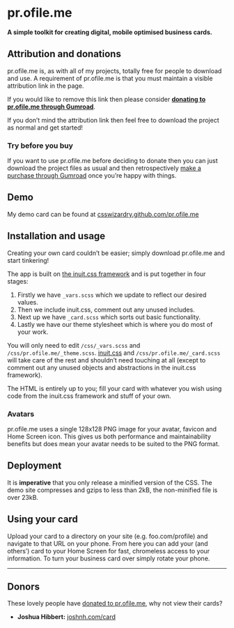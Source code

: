 # pr.ofile.me

**A simple toolkit for creating digital, mobile optimised business cards.**

## Attribution and donations

pr.ofile.me is, as with all of my projects, totally free for people to download
and use. A requirement of pr.ofile.me is that you must maintain a visible
attribution link in the page.

If you would like to remove this link then please consider
**[donating to pr.ofile.me through Gumroad](http://gum.co/VqTV)**.

If you don’t mind the attribution link then feel free to download the project as
normal and get started!

### Try before you buy

If you want to use pr.ofile.me before deciding to donate then you can just
download the project files as usual and then retrospectively
[make a purchase through Gumroad](http://gum.co/VqTV) once you’re happy with
things.

## Demo

My demo card can be found at
[csswizardry.github.com/pr.ofile.me](http://csswizardry.github.com/pr.ofile.me)

## Installation and usage

Creating your own card couldn’t be easier; simply download pr.ofile.me and start
tinkering!

The app is built on [the inuit.css framework](http://inuitcss.com) and is put
together in four stages:

1. Firstly we have `_vars.scss` which we update to reflect our desired values.
2. Then we include inuit.css, comment out any unused includes.
3. Next up we have `_card.scss` which sorts out basic functionality.
4. Lastly we have our theme stylesheet which is where you do most of your work.

You will only need to edit `/css/_vars.scss` and `/css/pr.ofile.me/_theme.scss`.
[inuit.css](http://inuitcss.com) and `/css/pr.ofile.me/_card.scss` will take
care of the rest and shouldn’t need touching at all (except to comment out any
unused objects and abstractions in the inuit.css framework).

The HTML is entirely up to you; fill your card with whatever you wish using code
from the inuit.css framework and stuff of your own.

### Avatars

pr.ofile.me uses a single 128x128 PNG image for your avatar, favicon and Home
Screen icon. This gives us both performance and maintainability benefits but
does mean your avatar needs to be suited to the PNG format.

## Deployment

It is **imperative** that you only release a minified version of the CSS. The
demo site compresses and gzips to less than 2kB, the non-minified file is over
23kB.

## Using your card

Upload your card to a directory on your site (e.g. foo.com/profile) and navigate
to that URL on your phone. From here you can add your (and others’) card to your
Home Screen for fast, chromeless access to your information. To turn your
business card over simply rotate your phone.

---

## Donors

These lovely people have [donated to pr.ofile.me](http://gum.co/VqTV), why not
view their cards?

* **Joshua Hibbert:** [joshnh.com/card](http://joshnh.com/card/)
